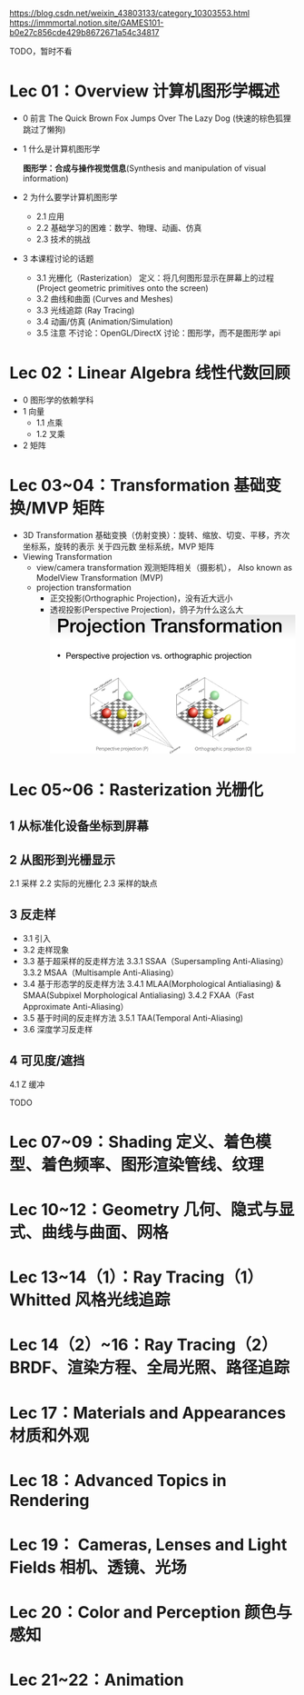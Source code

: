 https://blog.csdn.net/weixin_43803133/category_10303553.html
https://immmortal.notion.site/GAMES101-b0e27c856cde429b8672671a54c34817

TODO，暂时不看

# Lec 01：Overview 计算机图形学概述

- 0 前言
  The Quick Brown Fox Jumps Over The Lazy Dog (快速的棕色狐狸跳过了懒狗)
- 1 什么是计算机图形学

  **图形学：合成与操作视觉信息**(Synthesis and manipulation of visual information)

- 2 为什么要学计算机图形学
  - 2.1 应用
  - 2.2 基础学习的困难：数学、物理、动画、仿真
  - 2.3 技术的挑战
- 3 本课程讨论的话题
  - 3.1 光栅化（Rasterization）
    定义：将几何图形显示在屏幕上的过程(Project geometric primitives onto the screen)
  - 3.2 曲线和曲面 (Curves and Meshes)
  - 3.3 光线追踪 (Ray Tracing)
  - 3.4 动画/仿真 (Animation/Simulation)
  - 3.5 注意
    不讨论：OpenGL/DirectX
    讨论：图形学，而不是图形学 api

# Lec 02：Linear Algebra 线性代数回顾

- 0 图形学的依赖学科
- 1 向量
  - 1.1 点乘
  - 1.2 叉乘
- 2 矩阵

# Lec 03~04：Transformation 基础变换/MVP 矩阵

- 3D Transformation
  基础变换（仿射变换）：旋转、缩放、切变、平移，齐次坐标系，旋转的表示
  关于四元数
  坐标系统，MVP 矩阵
- Viewing Transformation
  - view/camera transformation 观测矩阵相关（摄影机），
    Also known as ModelView Transformation (MVP)
  - projection transformation
    - 正交投影(Orthographic Projection)，没有近大远小
    - 透视投影(Perspective Projection)，鸽子为什么这么大
      ![透视投影vs正交投影](image.png)

# Lec 05~06：Rasterization 光栅化

## 1 从标准化设备坐标到屏幕

## 2 从图形到光栅显示

2.1 采样
2.2 实际的光栅化
2.3 采样的缺点

## 3 反走样

- 3.1 引入
- 3.2 走样现象
- 3.3 基于超采样的反走样方法
  3.3.1 SSAA（Supersampling Anti-Aliasing）
  3.3.2 MSAA（Multisample Anti-Aliasing）
- 3.4 基于形态学的反走样方法
  3.4.1 MLAA(Morphological Antialiasing) & SMAA(Subpixel Morphological Antialiasing)
  3.4.2 FXAA（Fast Approximate Anti-Aliasing）
- 3.5 基于时间的反走样方法
  3.5.1 TAA(Temporal Anti-Aliasing)
- 3.6 深度学习反走样

## 4 可见度/遮挡

4.1 Z 缓冲

TODO

# Lec 07~09：Shading 定义、着色模型、着色频率、图形渲染管线、纹理

# Lec 10~12：Geometry 几何、隐式与显式、曲线与曲面、网格

# Lec 13~14（1）：Ray Tracing（1） Whitted 风格光线追踪

# Lec 14（2）~16：Ray Tracing（2） BRDF、渲染方程、全局光照、路径追踪

# Lec 17：Materials and Appearances 材质和外观

# Lec 18：Advanced Topics in Rendering

# Lec 19： Cameras, Lenses and Light Fields 相机、透镜、光场

# Lec 20：Color and Perception 颜色与感知

# Lec 21~22：Animation
